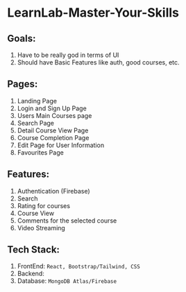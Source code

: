 # LearnLab-Master-Your-Skills

## Goals:
1. Have to be really god in terms of UI
2. Should have Basic Features like auth, good courses, etc.

## Pages:
1. Landing Page 
2. Login and Sign Up Page
3. Users Main Courses page  
4. Search Page 
5. Detail Course View Page
6. Course Completion Page 
7. Edit Page for User Information
8. Favourites Page


## Features:
1. Authentication (Firebase)
2. Search 
3. Rating for courses 
4. Course View 
5. Comments for the selected course 
6. Video Streaming


## Tech Stack:

1. FrontEnd: `React, Bootstrap/Tailwind, CSS`
2. Backend: 
3. Database: `MongoDB Atlas/Firebase`



